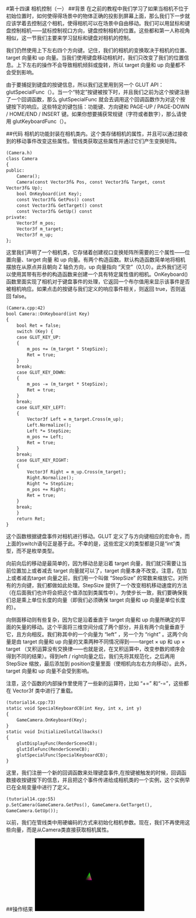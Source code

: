 #第十四课 相机控制（一）
##背景
在之前的教程中我们学习了如果当相机不位于初始位置时，如何使得得场景中的物体正确的投影到屏幕上面，那么我们下一步就应该学着去控制这个相机，使得相机可以在场景中自由移动。我们可以用鼠标和键盘控制相机——鼠标控制视口方向，键盘控制相机的位置。这些都和第一人称视角相似，这一节我们主要来学习鼠标和键盘对相机的控制。

我们仍然使用上下左右四个方向键。记住，我们的相机的变换取决于相机的位置、target 向量和 up 向量。当我们使用键盘移动相机时，我们只改变了我们的位置信息。上下左右的操作不会导致相机倾斜或旋转，所以 target 向量和 up 向量都不会受到影响。

由于要捕捉到键盘的按键信息，所以我们这里用到另一个 GLUT API：glutSpecialFunc（）。当一个“特定”按键被按下时，并且我们之前为这个按键注册了一个回调函数，那么 glutSpecialFunc 就会去调用这个回调函数作为对这个按键按下的响应。这些特定的键包括：功能键、方向键和 PAGE-UP / PAGE-DOWN / HOME/END / INSERT 键。如果你想要捕获常规键（字符或者数字），那么请使用 glutKeyboardFunc（）。

##代码
相机的功能封装在相机类内。这个类存储相机的属性，并且可以通过接收到的移动事件改变这些属性。管线类获取这些属性并通过它们产生变换矩阵。

```
(Camera.h)
class Camera
{
public:
    Camera();
    Camera(const Vector3f& Pos, const Vector3f& Target, const Vector3f& Up);
    bool OnKeyboard(int Key);
    const Vector3f& GetPos() const
    const Vector3f& GetTarget() const
    const Vector3f& GetUp() const
private:
    Vector3f m_pos;
    Vector3f m_target;
    Vector3f m_up;
};
```

这里我们声明了一个相机类，它存储着创建视口变换矩阵所需要的三个属性——位置向量、target 向量 和 up 向量。有两个构造函数。默认构造函数简单地将相机摆放在从原点并且朝向 Z 轴负方向，up 向量指向 “天空”（0,1,0）。此外我们还可以使用其带有形参的构造函数来创建一个具有特定属性值的相机。OnKeyboard() 函数里面实现了相机对于键盘事件的处理，它返回一个布尔值用来显示该事件是否被相机响应。如果点击的按键与我们定义的响应事件相关，则返回 true，否则返回 false。  

```
(Camera.cpp:42)
bool Camera::OnKeyboard(int Key)
{
    bool Ret = false;
    switch (Key) {
    case GLUT_KEY_UP:
    {
        m_pos += (m_target * StepSize);
        Ret = true;
    }
    break;
    case GLUT_KEY_DOWN:
    {
        m_pos -= (m_target * StepSize);
        Ret = true;
    }
    break;
    case GLUT_KEY_LEFT:
    {
        Vector3f Left = m_target.Cross(m_up);
        Left.Normalize();
        Left *= StepSize;
        m_pos += Left;
        Ret = true;
    }
    break;
    case GLUT_KEY_RIGHT:
    {
        Vector3f Right = m_up.Cross(m_target);
        Right.Normalize();
        Right *= StepSize;
        m_pos += Right;
        Ret = true;
    }
    break;
    }
    return Ret;
}
```

这个函数根据键盘事件对相机进行移动。GLUT 定义了与方向键相应的宏命令，而上面的switch语句正是基于此。不幸的是，这些宏定义的类型都是只是“int”类型，而不是枚举类型。

向前向后的移动是最简单的，因为移动总是沿着 target 向量，我们就只需要让当前位置加上或者减去 target 向量就可以了，target 向量本身不改变。注意，在加上或者减去target 向量之前，我们用一个叫做 “StepSize” 的常数来缩放它。对所有的方向键，我们都做如此处理。StepSize 提供了一个改变相机移动速度的方法（在后面我们也许将会把这个值添加到类属性中）。为使步长一致，我们要确保我们总是乘上单位长度的向量（即我们必须确保 target 向量和 up 向量是单位长度的）。

向侧面移动则有些复杂，因为它是沿着垂直于 target 向量和 up 向量所确定的平面的矢量的移动。这个平面将三维空间分成了两个部分，并且有两个向量垂直于它，且方向相反。我们称其中的一个向量为 “left” ，另一个为 “right” 。这两个向量是由 target 向量和 up  向量的叉乘两种不同情况得到——target × up 和 up × target （叉积运算没有交换律——也就是说，在叉积运算中，改变参数的顺序会得到不同的结果）。得到left / right向量之后，我们先将其规范化，之后再用 StepSize 缩放，最后添加到 position变量里面（使相机向左右方向移动）。此外，target 向量和 up 向量不会受到影响。

注意，这个函数的内部操作里使用了一些新的运算符，比如 “+=” 和“-=”，这些都在 Vector3f 类中进行了重载。

```
(tutorial14.cpp:73)
static void SpecialKeyboardCB(int Key, int x, int y)
{
    GameCamera.OnKeyboard(Key);
}
static void InitializeGlutCallbacks()
{
    glutDisplayFunc(RenderSceneCB);
    glutIdleFunc(RenderSceneCB);
    glutSpecialFunc(SpecialKeyboardCB);
}
```

这里，我们注册一个新的回调函数来处理键盘事件,在按键被触发的时候，回调函数接收按键按下的信息，并且把这个事件传递给成相机类的一个实例，这个实例早已在全局变量中进行了定义。

```
(tutorial14.cpp:55)
p.SetCamera(GameCamera.GetPos(), GameCamera.GetTarget(), GameCamera.GetUp());
```

以前，我们在管线类中用硬编码的方式来初始化相机参数。现在，我们不再使用这些向量，而是从Camera类直接获取相机属性。

##操作结果
![](images/picture141.jpg)
